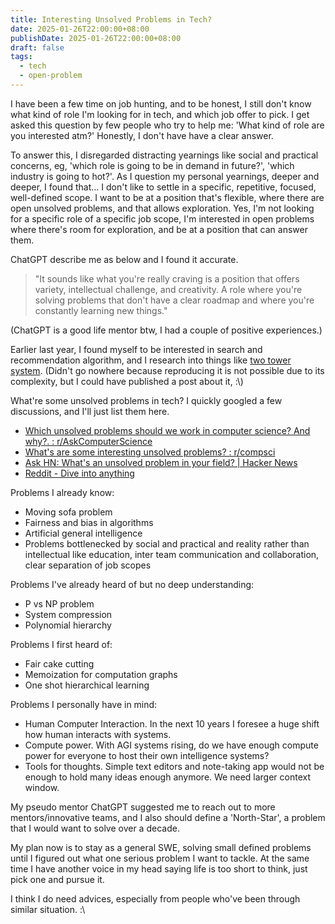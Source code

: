 ```yaml
---
title: Interesting Unsolved Problems in Tech?
date: 2025-01-26T22:00:00+08:00
publishDate: 2025-01-26T22:00:00+08:00
draft: false
tags:
  - tech
  - open-problem
---
```


I have been a few time on job hunting, and to be honest, I still don't know what kind of role I'm looking for in tech, and which job offer to pick. I get asked this question by few people who try to help me: 'What kind of role are you interested atm?' Honestly, I don't have have a clear answer.

To answer this, I disregarded distracting yearnings like social and practical concerns, eg, 'which role is going to be in demand in future?', 'which industry is going to hot?'. As I question my personal yearnings, deeper and deeper, I found that... I don't like to settle in a specific, repetitive, focused, well-defined scope. I want to be at a position that's flexible, where there are open unsolved problems, and that allows exploration. Yes, I'm not looking for a specific role of a specific job scope, I'm interested in open problems where there's room for exploration, and be at a position that can answer them.

ChatGPT describe me as below and I found it accurate.
> "It sounds like what you're really craving is a position that offers variety, intellectual challenge, and creativity. A role where you're solving problems that don't have a clear roadmap and where you're constantly learning new things."

(ChatGPT is a good life mentor btw, I had a couple of positive experiences.)

Earlier last year, I found myself to be interested in search and recommendation algorithm, and I research into things like [two tower system](https://www.hopsworks.ai/dictionary/two-tower-embedding-model). (Didn't go nowhere because reproducing it is not possible due to its complexity, but I could have published a post about it, :\\)

What're some unsolved problems in tech? I quickly googled a few discussions, and I'll just list them here.

- [Which unsolved problems should we work in computer science? And why?. : r/AskComputerScience](https://www.reddit.com/r/AskComputerScience/comments/17nql1m/which_unsolved_problems_should_we_work_in/)
- [What's are some interesting unsolved problems? : r/compsci](https://www.reddit.com/r/compsci/comments/8ffbg2/whats_are_some_interesting_unsolved_problems/)
- [Ask HN: What's an unsolved problem in your field? | Hacker News](https://news.ycombinator.com/item?id=22899131)
- [Reddit - Dive into anything](https://www.reddit.com/r/SoftwareEngineering/comments/nr8noh/what_is_the_biggest_issues_in_the_it_industry_at/)

Problems I already know:
- Moving sofa problem
- Fairness and bias in algorithms
- Artificial general intelligence
- Problems bottlenecked by social and practical and reality rather than intellectual like education, inter team communication and collaboration, clear separation of job scopes

Problems I've already heard of but no deep understanding:
- P vs NP problem
- System compression
- Polynomial hierarchy

Problems I first heard of:
- Fair cake cutting
- Memoization for computation graphs
- One shot hierarchical learning

Problems I personally have in mind:
- Human Computer Interaction. In the next 10 years I foresee a huge shift how human interacts with systems.
- Compute power. With AGI systems rising, do we have enough compute power for everyone to host their own intelligence systems?
- Tools for thoughts. Simple text editors and note-taking app would not be enough to hold many ideas enough anymore. We need larger context window.


My pseudo mentor ChatGPT suggested me to reach out to more mentors/innovative teams, and I also should define a 'North-Star', a problem that I would want to solve over a decade.

My plan now is to stay as a general SWE, solving small defined problems until I figured out what one serious problem I want to tackle. At the same time I have another voice in my head saying life is too short to think, just pick one and pursue it. 

I think I do need advices, especially from people who've been through similar situation. :\\